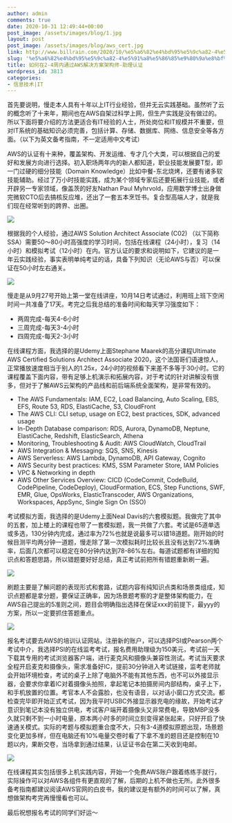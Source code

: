 ```yaml
---
author: admin
comments: true
date: 2020-10-31 12:49:44+00:00
post_image: /assets/images/blog/1.jpg
layout: post
post_image: /assets/images/blog/aws_cert.jpg
link: http://www.billrain.com/2020/10/%e5%a6%82%e4%bd%95%e5%9c%a82-4%e5%91%a8%e5%86%85%e9%80%9a%e8%bf%87aws%e8%a7%a3%e5%86%b3%e6%96%b9%e6%a1%88%e6%9e%b6%e6%9e%84%e5%b8%88-%e5%8a%a9%e7%90%86%e8%ae%a4%e8%af%81/
slug: '%e5%a6%82%e4%bd%95%e5%9c%a82-4%e5%91%a8%e5%86%85%e9%80%9a%e8%bf%87aws%e8%a7%a3%e5%86%b3%e6%96%b9%e6%a1%88%e6%9e%b6%e6%9e%84%e5%b8%88-%e5%8a%a9%e7%90%86%e8%ae%a4%e8%af%81'
title: 如何在2-4周内通过AWS解决方案架构师-助理认证
wordpress_id: 3813
categories:
- 信息技术|IT
---
```





首先要说明，慢走本人具有十年以上IT行业经验，但并无云实践基础。虽然听了云的概念听了十来年，期间也在AWS自架过科学上网，但生产实践是没有做过的。所以下面将要介绍的方法更适合有IT经验的人士，所处岗位和IT规模并不重要，但对IT系统的基础知识必须完善，包括计算、存储、数据库、网络、信息安全等各方面。（以下为英文备考指南，不一定适用中文考试）







AWS的认证有十来种，覆盖架构、开发运维、专才几个大类，可以根据自己的爱好和发展方向进行选择。初入职场两年内的新人都知道，职业技能发展要T型，即一门过硬的细分技能（Domain Knowledge）比如中餐-东北烧烤，还要有诸多软技能辅助。经过了万小时技能实践，成为某个领域专家后还要拓展行业技能，或者开辟另一专家领域，像盖茨的好友Nathan Paul Myhrvold，应用数学博士出身做完微软CTO后去搞核反应堆，还出了一套五本烹饪书。复合型高端人才，就是我们现在经常听到的跨界、出圈。





![]({{site.baseurl}}/assets/images/blog/1.png)





根据我的个人经验，通过AWS Solution Architect Associate (C02) （以下简称SSA）需要50～80小时高强度的学习时间，包括在线课程（24小时），复习（14小时）和模拟考试（12小时）在内。官方认证的要求和说明如下，它建议的是一年云实践经验，事实表明单纯考证的话，具备下列知识（无论AWS与否）可以保证在50小时左右通关。





![]({{site.baseurl}}/assets/images/blog/2.png)





慢走是从9月27号开始上第一堂在线讲座，10月14日考试通过，利用班上班下空闲时间一共准备了17天。考完之后我总结的准备时间和每天学习强度如下：







  * 两周完成-每天4-6小时
  * 三周完成-每天3-4小时
  * 四周完成-每天2-3小时






在线课程方面，我选择的是Udemy上面Stephane Maarek的高分课程Ultimate AWS Certified Solutions Architect Associate 2020，这个法国哥们语速惊人，正常播放速度相当于别人的1.25x，24小时的视频看下来差不多等于30小时。它的课程覆盖下面内容，带有足够上机演示和拓展内容，对于考试的针对讲解没有很多，但对于了解AWS云架构的产品线和前后端系统全面架构，是非常有效的。







  * The AWS Fundamentals: IAM, EC2, Load Balancing, Auto Scaling, EBS, EFS, Route 53, RDS, ElastiCache, S3, CloudFront
  * The AWS CLI: CLI setup, usage on EC2, best practices, SDK, advanced usage
  * In-Depth Database comparison: RDS, Aurora, DynamoDB, Neptune, ElastiCache, Redshift, ElasticSearch, Athena
  * Monitoring, Troubleshooting & Audit: AWS CloudWatch, CloudTrail
  * AWS Integration & Messaging: SQS, SNS, Kinesis
  * AWS Serverless: AWS Lambda, DynamoDB, API Gateway, Cognito
  * AWS Security best practices: KMS, SSM Parameter Store, IAM Policies
  * VPC & Networking in depth
  * AWS Other Services Overview: CICD (CodeCommit, CodeBuild, CodePipeline, CodeDeploy), CloudFormation, ECS, Step Functions, SWF, EMR, Glue, OpsWorks, ElasticTranscoder, AWS Organizations, Workspaces, AppSync, Single Sign On (SSO)






考试模拟方面，我选择的是Udemy上面Neal Davis的六套模拟题。我做完了其中的五套，加上楼上的课程也带了一套模拟题，我一共做了六套。考试是65道单选或多选，130分钟内完成，通过率为72%也就是说最多可以错18道题。刚开始的时候目测平均两分钟一道题，慢走除了第一次模拟耗时比较长且没有达到72%准确率，后面几次都可以稳定在80分钟内达到78-86%左右。每道试题都有详细的知识点和答题思路，所以错题要好好总结，真正考试前把所有错题重新刷一遍。





![](https://i0.wp.com/www.billrain.com/billrain/wp-content/uploads/3.png?fit=647%2C1024)





刷题主要是了解问题的表现形式和套路，试题内容有纯知识点类和场景类组成，知识点题都是拿分题，要保证正确率，因为场景题考察的才是整体架构能力，在AWS自己提出的5准则之间，题目会明确指出选择在保证xxx的前提下，最yyy的方案，所以一定要抓住答题重点。





![]({{site.baseurl}}/assets/images/blog/4.png)





报名考试要去AWS的培训认证网站，注册新的账户，可以选择PSI或Pearson两个考试中介，我选择PSI的在线监考考试，报名费用助理级为150美元，考试前一天下载其专用的考试浏览器客户端，进行麦克风和摄像头兼容性测试。考试当天要求全程开启麦克和摄像头，需求准备好IC，提前30分钟进入考试链接，监考老师就会开始环境检查，考试的桌子上除了电脑外不能有其他东西，也不可以外接显示器，会要求你拿着IC对着摄像头拍照，拿起笔记本拍摄房间内部结构，桌子上下，和手机放置的位置。考官本人不会露脸，也没有语音，以对话小窗口方式交流。都检查完毕即开始正式考试，因为我平时USBC外接显示器充电的缘故，开始考试才意识到笔记本没有独立供电，考试客户端开着摄像头又非常费电，导致MBP没多久就只剩不到一小时电量，原本两小时多的时间立刻变得紧张起来，只好开启了快速通关模式。实际的考题与模拟题重合度不大，只有3-4道模拟原题出现，场景题变化更加多样，但在电脑还有10%电量交卷时看了下拿不准的题目还是控制在10题以内，果断交卷，当场拿到通过结果，认证证书会在第二天收到电邮。





![]({{site.baseurl}}/assets/images/blog/5.png)




在线课程其实包括很多上机实践内容，开始一个免费AWS账户跟着练练手就行，实际操作可以对AWS各组件有更直观的了解，后期的上机不做也无所。此外很多备考指南都建议阅读AWS官网的白皮书，我的建议是有额外的时间可以了解，真想做架构考完再慢慢看也可以。







最后祝想报名考试的同学们好运～
